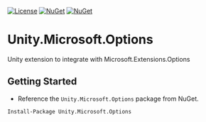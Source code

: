 [![License](https://img.shields.io/badge/license-apache%202.0-60C060.svg)](https://github.com/IoC-Unity/microsoft-options/blob/master/LICENSE)
[![NuGet](https://img.shields.io/nuget/dt/Unity.Microsoft.Options.svg)](https://www.nuget.org/packages/Unity.Microsoft.Options)
[![NuGet](https://img.shields.io/nuget/v/Unity.Microsoft.Options.svg)](https://www.nuget.org/packages/Unity.Microsoft.Options)

# Unity.Microsoft.Options
Unity extension to integrate with Microsoft.Extensions.Options

## Getting Started
- Reference the `Unity.Microsoft.Options` package from NuGet.
```
Install-Package Unity.Microsoft.Options
```

